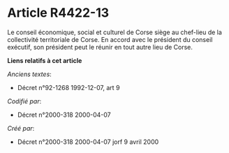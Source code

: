 # Article R4422-13

Le conseil économique, social et culturel de Corse siège au chef-lieu de la collectivité territoriale de Corse. En accord
avec le président du conseil exécutif, son président peut le réunir en tout autre lieu de Corse.

**Liens relatifs à cet article**

_Anciens textes_:

  - Décret n°92-1268 1992-12-07, art 9

_Codifié par_:

  - Décret n°2000-318 2000-04-07

_Créé par_:

  - Décret n°2000-318 2000-04-07 jorf 9 avril 2000
